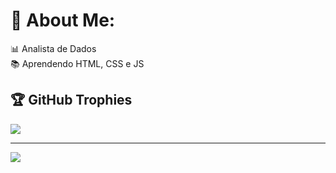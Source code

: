 # 💫 About Me:
📊 Analista de Dados<br>📚 Aprendendo HTML, CSS e JS

## 🏆 GitHub Trophies
![](https://github-profile-trophy.vercel.app/?username=codebraga&theme=monokai&no-frame=false&no-bg=true&margin-w=4)

---
[![](https://visitcount.itsvg.in/api?id=codebraga&icon=0&color=0)](https://visitcount.itsvg.in)

<!-- Proudly created with GPRM ( https://gprm.itsvg.in ) -->
